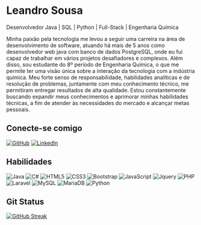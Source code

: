 # Leandro Sousa

Desenvolvedor Java | SQL | Python | Full-Stack | Engenharia Química

Minha paixão pela tecnologia me levou a seguir uma carreira na área de desenvolvimento de software, atuando há mais de 5 anos como desenvolvedor web java com banco de dados PostgreSQL, onde eu fui capaz de trabalhar em vários projetos desafiadores e complexos. Além disso, sou estudante do 8º período de Engenharia Química, o que me permite ter uma visão única sobre a interação da tecnologia com a indústria química. Meu forte senso de responsabilidade, habilidades analíticas e de resolução de problemas, juntamente com meu conhecimento técnico, me permitiram entregar resultados de alta qualidade. Estou constantemente buscando expandir meus conhecimentos e aprimorar minhas habilidades técnicas, a fim de atender às necessidades do mercado e alcançar metas pessoais.

## Conecte-se comigo
[![GitHub](https://img.shields.io/badge/GitHub-ec63a1?style=for-the-badge&logo=github&logoColor=fff)](https://github.com/SousaLJ)
[![LinkedIn](https://img.shields.io/badge/LinkedIn-0077B5?style=for-the-badge&logo=linkedin&logoColor=white)](https://www.linkedin.com/in/leandro-j-sousa/)

## Habilidades
![Java](https://img.shields.io/badge/java-%23ED8B00.svg?style=for-the-badge&logo=openjdk&logoColor=white)
![C#](https://img.shields.io/badge/C%23-239120?style=for-the-badge&logo=c-sharp&logoColor=white)
![HTML5](https://img.shields.io/badge/HTML5-000?style=for-the-badge&logo=html5)
![CSS3](https://img.shields.io/badge/CSS3-000?style=for-the-badge&logo=css3&logoColor=264CE4)
![Bootstrap](https://img.shields.io/badge/Bootstrap-000?style=for-the-badge&logo=bootstrap&logoColor=264CE4)
![JavaScript](https://img.shields.io/badge/JavaScript-000?style=for-the-badge&logo=javascript)
![Jquery](https://img.shields.io/badge/Jquery-000?style=for-the-badge&logo=jquery)
![PHP](https://img.shields.io/badge/Php-000?style=for-the-badge&logo=php)
![Laravel](https://img.shields.io/badge/Laravel-000?style=for-the-badge&logo=laravel)
![MySQL](https://img.shields.io/badge/Mysql-000?style=for-the-badge&logo=mysql)
![MariaDB](https://img.shields.io/badge/Mariadb-000?style=for-the-badge&logo=mariadb)
![Python](https://img.shields.io/badge/Python-000?style=for-the-badge&logo=python)




## Git Status
[![GitHub Streak](https://streak-stats.demolab.com/?user=SousaLJ&theme=bear&background=000&border=30A3DC&dates=FFF)](https://git.io/streak-stats)


